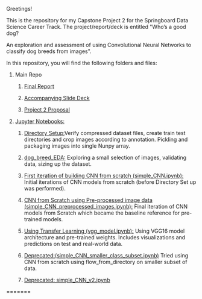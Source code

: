 Greetings!

This is the repository for my Capstone Project 2 for the Springboard Data Science Career Track.  The project/report/deck is entitled "Who’s a good dog? 

An exploration and assessment of using Convolutional Neural Networks to classify dog breeds from images".

In this repository, you will find the following folders and files:


1. Main Repo

    1. [Final Report](https://github.com/thegarrickchu/Springboard-Dog_Breed_Classifier/blob/master/Springboard%20Capstone%20Project%202%20-%20Final%20Report.pdf) 
    
    2. [Accompanying Slide Deck](https://github.com/thegarrickchu/Springboard-Dog_Breed_Classifier/blob/master/Capstone_2_Final_Deck.pdf)
 
    1. [Project 2 Proposal](https://github.com/thegarrickchu/Springboard-Dog_Breed_Classifier/blob/master/GC_Capstone2_Project_Proposal.pdf)
  

   
  
3. [Jupyter Notebooks:](https://github.com/thegarrickchu/Springboard-Dog_Breed_Classifier/tree/master/notebooks)
 
    1. [Directory Setup:](https://github.com/thegarrickchu/Springboard-Dog_Breed_Classifier/blob/master/notebooks/Directory_setup.ipynb)Verify compressed dataset files, create train test directories and crop images according to annotation. Pickling and packaging images into single Nunpy array.  
  
    2. [dog_breed_EDA:](https://github.com/thegarrickchu/Springboard-Dog_Breed_Classifier/blob/master/notebooks/dog_breed_EDA.ipynb) Exploring a small selection of images, validating data, sizing up the dataset.
  
    3. [First iteration of building CNN from scratch (simple_CNN.ipynb):](https://github.com/thegarrickchu/Springboard-Dog_Breed_Classifier/blob/master/notebooks/simple_CNN.ipynb) Initial iterations of CNN models from scratch (before Directory Set up was performed).
  
    4. [CNN from Scratch using Pre-processed image data (simple_CNN_preprocessed_images.ipynb):](https://github.com/thegarrickchu/Springboard-Dog_Breed_Classifier/blob/master/notebooks/simple_CNN_preprocessed_images.ipynb) Final iteration of CNN models from Scratch which became the baseline reference for pre-trained models. 
    
    5. [Using Transfer Learning (vgg_model.ipynb):](https://github.com/thegarrickchu/Springboard-Dog_Breed_Classifier/blob/master/notebooks/vgg_model.ipynb) Using VGG16 model architecture and pre-trained weights.  Includes visualizations and predictions on test and real-world data. 
  
    5. [Deprecated:(simple_CNN_smaller_class_subset.ipynb)](https://github.com/thegarrickchu/Springboard-Dog_Breed_Classifier/blob/master/notebooks/simple_CNN_smaller_class_subset.ipynb) Tried using CNN from scratch using flow_from_directory on smaller subset of data.

    6. [Deprecated: simple_CNN_v2.ipynb](https://github.com/thegarrickchu/Springboard-Dog_Breed_Classifier/blob/master/notebooks/simple_CNN_v2.ipynbb)
  
=======


